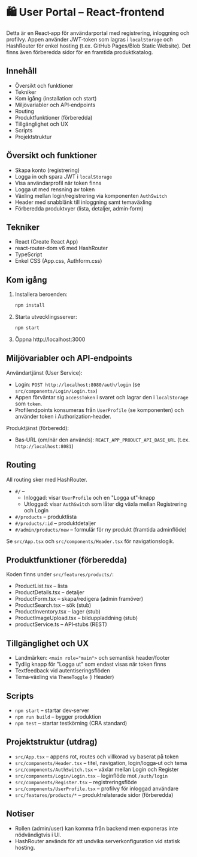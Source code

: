 # 🛍️ User Portal – React‑frontend

Detta är en React‑app för användarportal med registrering, inloggning och profilvy. Appen använder JWT‑token som lagras i `localStorage` och HashRouter för enkel hosting (t.ex. GitHub Pages/Blob Static Website). Det finns även förberedda sidor för en framtida produktkatalog.

## Innehåll
- Översikt och funktioner
- Tekniker
- Kom igång (installation och start)
- Miljövariabler och API‑endpoints
- Routing
- Produktfunktioner (förberedda)
- Tillgänglighet och UX
- Scripts
- Projektstruktur

## Översikt och funktioner
- Skapa konto (registrering)
- Logga in och spara JWT i `localStorage`
- Visa användarprofil när token finns
- Logga ut med rensning av token
- Växling mellan login/registrering via komponenten `AuthSwitch`
- Header med snabblänk till inloggning samt temaväxling
- Förberedda produktvyer (lista, detaljer, admin‑form)

## Tekniker
- React (Create React App)
- react‑router‑dom v6 med HashRouter
- TypeScript
- Enkel CSS (App.css, Authform.css)

## Kom igång
1. Installera beroenden:
   ```bash
   npm install
   ```
2. Starta utvecklingsserver:
   ```bash
   npm start
   ```
3. Öppna http://localhost:3000

## Miljövariabler och API‑endpoints
Användartjänst (User Service):
- Login: `POST http://localhost:8080/auth/login` (se `src/components/Login/Login.tsx`)
- Appen förväntar sig `accessToken` i svaret och lagrar den i `localStorage` som `token`.
- Profilendpoints konsumeras från `UserProfile` (se komponenten) och använder token i Authorization‑header.

Produktjänst (förberedd):
- Bas‑URL (om/när den används): `REACT_APP_PRODUCT_API_BASE_URL` (t.ex. `http://localhost:8081`)

## Routing
All routing sker med HashRouter.
- `#/` –
  - Inloggad: visar `UserProfile` och en "Logga ut"‑knapp
  - Utloggad: visar `AuthSwitch` som låter dig växla mellan Registrering och Login
- `#/products` – produktlista
- `#/products/:id` – produktdetaljer
- `#/admin/products/new` – formulär för ny produkt (framtida adminflöde)

Se `src/App.tsx` och `src/components/Header.tsx` för navigationslogik.

## Produktfunktioner (förberedda)
Koden finns under `src/features/products/`:
- ProductList.tsx – lista
- ProductDetails.tsx – detaljer
- ProductForm.tsx – skapa/redigera (admin framöver)
- ProductSearch.tsx – sök (stub)
- ProductInventory.tsx – lager (stub)
- ProductImageUpload.tsx – bilduppladdning (stub)
- productService.ts – API‑stubs (REST)

## Tillgänglighet och UX
- Landmärken: `<main role="main">` och semantisk header/footer
- Tydlig knapp för "Logga ut" som endast visas när token finns
- Textfeedback vid autentiseringsflöden
- Tema‑växling via `ThemeToggle` (i Header)

## Scripts
- `npm start` – startar dev‑server
- `npm run build` – bygger produktion
- `npm test` – startar testkörning (CRA standard)

## Projektstruktur (utdrag)
- `src/App.tsx` – appens rot, routes och villkorad vy baserat på token
- `src/components/Header.tsx` – titel, navigation, login/logga‑ut och tema
- `src/components/AuthSwitch.tsx` – växlar mellan Login och Register
- `src/components/Login/Login.tsx` – loginflöde mot `/auth/login`
- `src/components/Register.tsx` – registreringsflöde
- `src/components/UserProfile.tsx` – profilvy för inloggad användare
- `src/features/products/*` – produktrelaterade sidor (förberedda)

## Notiser
- Rollen (admin/user) kan komma från backend men exponeras inte nödvändigtvis i UI.
- HashRouter används för att undvika serverkonfiguration vid statisk hosting.